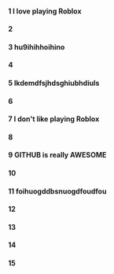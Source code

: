 #### 1 I love playing Roblox
#### 2
#### 3 hu9ihihhoihino
#### 4
#### 5 lkdemdfsjhdsghiubhdiuls
#### 6
#### 7 I don't like playing Roblox
#### 8
#### 9 GITHUB is really AWESOME
#### 10
#### 11 foihuogddbsnuogdfoudfou
#### 12
#### 13
#### 14
#### 15
